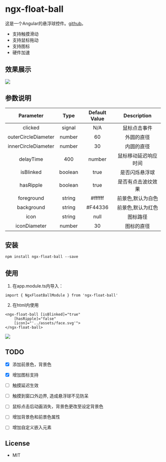 # ngx-float-ball

这是一个Angular的悬浮球控件。[github](https://github.com/93Alliance/floating-ball)。

- 支持触摸滑动
- 支持鼠标拖动
- 支持图标
- 硬件加速

## 效果展示

![](http://fly-share-image.oss-cn-beijing.aliyuncs.com/18-9-4/97750938.jpg)

## 参数说明

Parameter | Type | Default Value | Description
:---:|:---:|:---:|:---:
clicked | signal | N/A | 鼠标点击事件
outerCircleDiameter | number | 60 | 外圆的直径
innerCircleDiameter | number | 30 | 内圆的直径
delayTime | 400 | number | 鼠标移动延迟响应时间
isBlinked | boolean | true | 是否闪烁悬浮球
hasRipple | boolean | true | 是否有点击波纹效果
foreground | string | #ffffff | 前景色,默认为白色
background | string | #F44336 | 前景色,默认为红色
icon | string | null | 图标路径
iconDiameter | number | 30 | 图标的直径


## 安装

```
npm install ngx-float-ball --save
```

## 使用

1. 在app.module.ts内导入：

```
import { NgxFloatBallModule } from 'ngx-float-ball'
```

2. 在html内使用

```
<ngx-float-ball [isBlinked]="true"
    [hasRipple]="false"
    [icon]="'../assets/face.svg'">
</ngx-float-ball>
```

![](http://fly-share-image.oss-cn-beijing.aliyuncs.com/18-9-5/53800170.jpg)

## TODO

- [x] 添加前景色，背景色
- [x] 增加图标支持
- [ ] 触摸延迟生效
- [ ] 触摸到窗口外边界, 造成悬浮球不见防呆
- [ ] 鼠标点击后动画消失，背景色更改至设定背景色
- [ ] 增加背景色和前景色属性
- [ ] 增加自定义嵌入元素


## License

- MIT